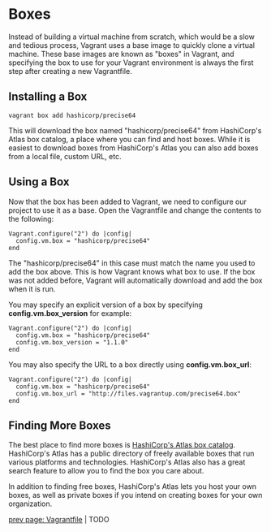 # Boxes #

Instead of building a virtual machine from scratch, which would be a slow and tedious process, Vagrant uses a base image to quickly clone a virtual machine. These base images are known as "boxes" in Vagrant, and specifying the box to use for your Vagrant environment is always the first step after creating a new Vagrantfile.

## Installing a Box ##

    vagrant box add hashicorp/precise64

This will download the box named "hashicorp/precise64" from HashiCorp's Atlas box catalog, a place where you can find and host boxes. While it is easiest to download boxes from HashiCorp's Atlas you can also add boxes from a local file, custom URL, etc.

## Using a Box ##

Now that the box has been added to Vagrant, we need to configure our project to use it as a base. Open the Vagrantfile and change the contents to the following:

    Vagrant.configure("2") do |config|
      config.vm.box = "hashicorp/precise64"
    end

The "hashicorp/precise64" in this case must match the name you used to add the box above. This is how Vagrant knows what box to use. If the box was not added before, Vagrant will automatically download and add the box when it is run.

You may specify an explicit version of a box by specifying **config.vm.box_version** for example:

    Vagrant.configure("2") do |config|
      config.vm.box = "hashicorp/precise64"
      config.vm.box_version = "1.1.0"
    end

You may also specify the URL to a box directly using **config.vm.box_url**:

    Vagrant.configure("2") do |config|
      config.vm.box = "hashicorp/precise64"
      config.vm.box_url = "http://files.vagrantup.com/precise64.box"
    end

## Finding More Boxes ##

The best place to find more boxes is [HashiCorp's Atlas box catalog](https://atlas.hashicorp.com/boxes/search?_ga=2.191756655.455264635.1497662025-1267076092.1496932163). HashiCorp's Atlas has a public directory of freely available boxes that run various platforms and technologies. HashiCorp's Atlas also has a great search feature to allow you to find the box you care about.

In addition to finding free boxes, HashiCorp's Atlas lets you host your own boxes, as well as private boxes if you intend on creating boxes for your own organization.

[prev page: Vagrantfile](vagrantfile.md) | TODO
